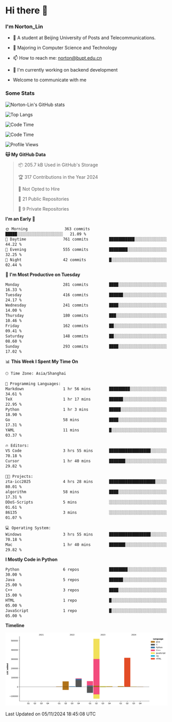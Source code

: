 
# Hi there 👋

### I'm Norton_Lin
- 🏫 A student at Beijing University of Posts and Telecommunications.
- 🌱 Majoring in Computer Science and Technology
- 📫 How to reach me: norton@bupt.edu.cn
- 🌱 I'm currently working on backend development

- Welcome to communicate with me

### Some Stats
![Norton-Lin's GitHub stats](https://github-readme-stats.vercel.app/api?username=Norton-Lin&count_private=true&show_icons=true&theme=radical)

![Top Langs](https://github-readme-stats.vercel.app/api/top-langs/?username=Norton-Lin&langs_count=10&layout=compact)

![Code Time](https://github-readme-stats.vercel.app/api/wakatime?username=Norton_Lin)

<!--START_SECTION:waka-->
![Code Time](http://img.shields.io/badge/Code%20Time-858%20hrs%2034%20mins-blue)

![Profile Views](http://img.shields.io/badge/Profile%20Views-0-blue)

**🐱 My GitHub Data** 

> 📦 205.7 kB Used in GitHub's Storage 
 > 
> 🏆 317 Contributions in the Year 2024
 > 
> 🚫 Not Opted to Hire
 > 
> 📜 21 Public Repositories 
 > 
> 🔑 9 Private Repositories 
 > 
**I'm an Early 🐤** 

```text
🌞 Morning                363 commits         █████░░░░░░░░░░░░░░░░░░░░   21.09 % 
🌆 Daytime                761 commits         ███████████░░░░░░░░░░░░░░   44.22 % 
🌃 Evening                555 commits         ████████░░░░░░░░░░░░░░░░░   32.25 % 
🌙 Night                  42 commits          █░░░░░░░░░░░░░░░░░░░░░░░░   02.44 % 
```
📅 **I'm Most Productive on Tuesday** 

```text
Monday                   281 commits         ████░░░░░░░░░░░░░░░░░░░░░   16.33 % 
Tuesday                  416 commits         ██████░░░░░░░░░░░░░░░░░░░   24.17 % 
Wednesday                241 commits         ████░░░░░░░░░░░░░░░░░░░░░   14.00 % 
Thursday                 180 commits         ███░░░░░░░░░░░░░░░░░░░░░░   10.46 % 
Friday                   162 commits         ██░░░░░░░░░░░░░░░░░░░░░░░   09.41 % 
Saturday                 148 commits         ██░░░░░░░░░░░░░░░░░░░░░░░   08.60 % 
Sunday                   293 commits         ████░░░░░░░░░░░░░░░░░░░░░   17.02 % 
```


📊 **This Week I Spent My Time On** 

```text
🕑︎ Time Zone: Asia/Shanghai

💬 Programming Languages: 
Markdown                 1 hr 56 mins        █████████░░░░░░░░░░░░░░░░   34.61 % 
TeX                      1 hr 17 mins        ██████░░░░░░░░░░░░░░░░░░░   22.95 % 
Python                   1 hr 3 mins         █████░░░░░░░░░░░░░░░░░░░░   18.90 % 
Go                       58 mins             ████░░░░░░░░░░░░░░░░░░░░░   17.31 % 
YAML                     11 mins             █░░░░░░░░░░░░░░░░░░░░░░░░   03.37 % 

🔥 Editors: 
VS Code                  3 hrs 55 mins       ██████████████████░░░░░░░   70.18 % 
Cursor                   1 hr 40 mins        ███████░░░░░░░░░░░░░░░░░░   29.82 % 

🐱‍💻 Projects: 
zta-icc2025              4 hrs 28 mins       ████████████████████░░░░░   80.01 % 
algorithm                58 mins             ████░░░░░░░░░░░░░░░░░░░░░   17.31 % 
DDoS-Scripts             5 mins              ░░░░░░░░░░░░░░░░░░░░░░░░░   01.61 % 
86135                    3 mins              ░░░░░░░░░░░░░░░░░░░░░░░░░   01.07 % 

💻 Operating System: 
Windows                  3 hrs 55 mins       ██████████████████░░░░░░░   70.18 % 
Mac                      1 hr 40 mins        ███████░░░░░░░░░░░░░░░░░░   29.82 % 
```

**I Mostly Code in Python** 

```text
Python                   6 repos             ████████░░░░░░░░░░░░░░░░░   30.00 % 
Java                     5 repos             ██████░░░░░░░░░░░░░░░░░░░   25.00 % 
C++                      3 repos             ████░░░░░░░░░░░░░░░░░░░░░   15.00 % 
HTML                     1 repo              █░░░░░░░░░░░░░░░░░░░░░░░░   05.00 % 
JavaScript               1 repo              █░░░░░░░░░░░░░░░░░░░░░░░░   05.00 % 
```



**Timeline**

![Lines of Code chart](https://raw.githubusercontent.com/Norton-Lin/Norton-Lin/main/assets/bar_graph.png)


 Last Updated on 05/11/2024 18:45:08 UTC
<!--END_SECTION:waka-->

